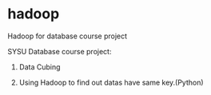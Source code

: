 hadoop
======

Hadoop for database course project

SYSU Database course project:
  
  1. Data Cubing
  
  2. Using Hadoop to find out datas have same key.(Python)
